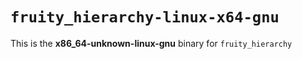 # `fruity_hierarchy-linux-x64-gnu`

This is the **x86_64-unknown-linux-gnu** binary for `fruity_hierarchy`
